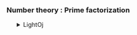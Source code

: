<h3>Number theory : Prime factorization</h3>
<ul>
	<details>
		<summary>LightOj</summary>
		<ol>
			<li>Problem: <a href="https://lightoj.com/problem/intel-factor-factorization">1035 Intelligent Factorial Factorization</a></li>
			<ul>
				<li>Solution: <a href="/home/mestu/Documents/git/MyProgramming/blob/master/LightOj/1035_Intelligent_Factorial_Factorization.md">1035 Intelligent Factorial Factorization</a></li>
			</ul>
		</ol>
	</details>
</ul>